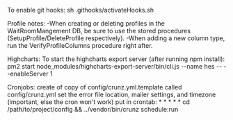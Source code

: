 
To enable git hooks:
    sh .githooks/activateHooks.sh

Profile notes:
    -When creating or deleting profiles in the WaitRoomMangement DB, be sure to use the stored procedures (SetupProfile/DeleteProfile respectively).
    -When adding a new column type, run the VerifyProfileColumns procedure right after.

Highcharts:
    To start the highcharts export server (after running npm install):
        pm2 start node_modules/highcharts-export-server/bin/cli.js --name hes -- --enableServer 1

Cronjobs:
    create of copy of config/crunz.yml.template called config/crunz.yml
    set the error file location, mailer settings, and timezone (important, else the cron won't work)
    put in crontab: * * * * * cd /path/to/project/config && ../vendor/bin/crunz schedule:run
